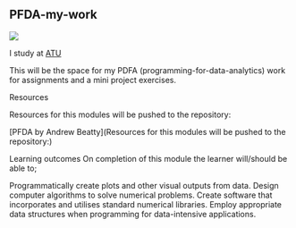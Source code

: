 ## PFDA-my-work

![](https://media.licdn.com/dms/image/D4E12AQF09Ly9samV8A/article-cover_image-shrink_720_1280/0/1703999905248?e=2147483647&v=beta&t=9W7PWBI-57x3i-65CQjxQrawRdUj2n2enzd3HBSg9m8)


 I study at [ATU](https://www.atu.ie/)


This will be the space  for my PDFA (programming-for-data-analytics) work for assignments and a mini project exercises.

Resources

Resources for this modules will be pushed to the repository:

[PFDA by Andrew Beatty](Resources for this modules will be pushed to the repository:)

Learning outcomes
On completion of this module the learner will/should be able to;

Programmatically create plots and other visual outputs from data.
Design computer algorithms to solve numerical problems.
Create software that incorporates and utilises standard numerical libraries.
Employ appropriate data structures when programming for data-intensive applications.


